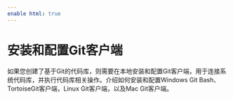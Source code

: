 ```yaml
---
enable html: true
---
```

# 安装和配置Git客户端

如果您创建了基于Git的代码库，则需要在本地安装和配置Git客户端，用于连接系统代码库，并执行代码库相关操作。介绍如何安装和配置Windows Git Bash、TortoiseGit客户端，Linux Git客户端，以及Mac Git客户端。
